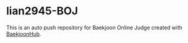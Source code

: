 # lian2945-BOJ
This is an auto push repository for Baekjoon Online Judge created with [BaekjoonHub](https://github.com/BaekjoonHub/BaekjoonHub).
